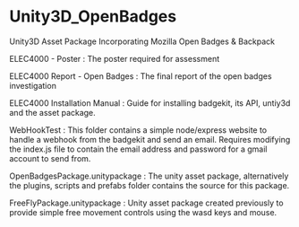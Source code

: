 Unity3D_OpenBadges
==================

Unity3D Asset Package Incorporating Mozilla Open Badges &amp; Backpack

ELEC4000 - Poster : The poster required for assessment

ELEC4000 Report - Open Badges : The final report of the open badges investigation

ELEC4000 Installation Manual : Guide for installing badgekit, its API, untiy3d and the asset package.

WebHookTest : This folder contains a simple node/express website to handle a webhook from the badgekit and send an email. Requires modifying the index.js file to contain the email address and password for a gmail account to send from.

OpenBadgesPackage.unitypackage : The unity asset package, alternatively the plugins, scripts and prefabs folder contains the source for this package.

FreeFlyPackage.unitypackage : Unity asset package created previously to provide simple free movement controls using the wasd keys and mouse.
